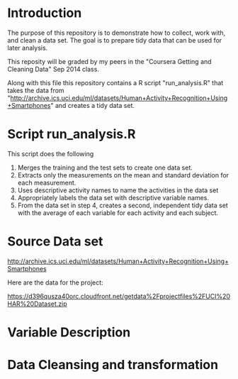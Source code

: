 # Introduction

The purpose of this repository is to demonstrate how to collect, work with, and clean a data set. The goal is to prepare tidy data that can be used for later analysis. 

This reposity will be graded by my peers in the "Coursera Getting and Cleaning Data" Sep 2014 class.

Along with this file this repository contains a R script "run_analysis.R" that takes the data from "http://archive.ics.uci.edu/ml/datasets/Human+Activity+Recognition+Using+Smartphones" and creates a tidy data set.

# Script run_analysis.R

This script does the following 
1. Merges the training and the test sets to create one data set.
2. Extracts only the measurements on the mean and standard deviation for each measurement. 
3. Uses descriptive activity names to name the activities in the data set
4. Appropriately labels the data set with descriptive variable names. 
5. From the data set in step 4, creates a second, independent tidy data set with the average of each variable for each activity and each subject.

# Source Data set

http://archive.ics.uci.edu/ml/datasets/Human+Activity+Recognition+Using+Smartphones 

Here are the data for the project: 

https://d396qusza40orc.cloudfront.net/getdata%2Fprojectfiles%2FUCI%20HAR%20Dataset.zip 

# Variable Description

# Data Cleansing and transformation
